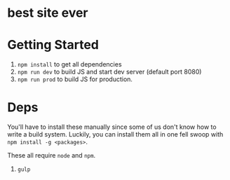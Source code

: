 best site ever
==============

# Getting Started

1. `npm install` to get all dependencies
2. `npm run dev` to build JS and start dev server (default port 8080)
3. `npm run prod` to build JS for production.

# Deps

You'll have to install these manually since some of us don't know how to write a build system. Luckily, you can install them all in one fell swoop with `npm install -g <packages>`.

These all require `node` and `npm`.

1. `gulp`
